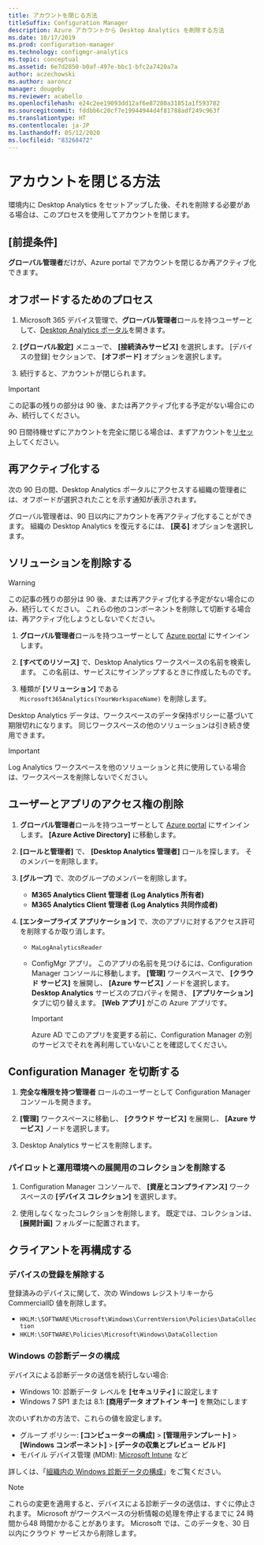```yaml
---
title: アカウントを閉じる方法
titleSuffix: Configuration Manager
description: Azure アカウントから Desktop Analytics を削除する方法
ms.date: 10/17/2019
ms.prod: configuration-manager
ms.technology: configmgr-analytics
ms.topic: conceptual
ms.assetid: 6e7d2850-b0af-497e-bbc1-bfc2a7420a7a
author: aczechowski
ms.author: aaroncz
manager: dougeby
ms.reviewer: acabello
ms.openlocfilehash: e24c2ee19093dd12af6e87280a31851a1f593782
ms.sourcegitcommit: fddbb6c20cf7e19944944d4f81788adf249c963f
ms.translationtype: HT
ms.contentlocale: ja-JP
ms.lasthandoff: 05/12/2020
ms.locfileid: "83268472"
---
```

# <a name="how-to-close-your-account"></a>アカウントを閉じる方法

環境内に Desktop Analytics をセットアップした後、それを削除する必要がある場合は、このプロセスを使用してアカウントを閉じます。

## <a name="prerequisites"></a>[前提条件]

**グローバル管理者**だけが、Azure portal でアカウントを閉じるか再アクティブ化できます。

## <a name="process-to-offboard"></a>オフボードするためのプロセス

1. Microsoft 365 デバイス管理で、**グローバル管理者**ロールを持つユーザーとして、[Desktop Analytics ポータル](https://aka.ms/desktopanalytics)を開きます。

1. **[グローバル設定]** メニューで、 **[接続済みサービス]** を選択します。 [デバイスの登録] セクションで、 **[オフボード]** オプションを選択します。

1. 続行すると、アカウントが閉じられます。

> [!Important]
> この記事の残りの部分は 90 後、または再アクティブ化する予定がない場合にのみ、続行してください。
>
> 90 日間待機せずにアカウントを完全に閉じる場合は、まずアカウントを[リセット](account-reset.md)してください。

## <a name="reactivate"></a>再アクティブ化する

次の 90 日の間、Desktop Analytics ポータルにアクセスする組織の管理者には、オフボードが選択されたことを示す通知が表示されます。

グローバル管理者は、90 日以内にアカウントを再アクティブ化することができます。 組織の Desktop Analytics を復元するには、 **[戻る]** オプションを選択します。

## <a name="delete-the-solution"></a>ソリューションを削除する

> [!Warning]
> この記事の残りの部分は 90 後、または再アクティブ化する予定がない場合にのみ、続行してください。 これらの他のコンポーネントを削除して切断する場合は、再アクティブ化しようとしないでください。

1. **グローバル管理者**ロールを持つユーザーとして [Azure portal](https://portal.azure.com) にサインインします。

1. **[すべてのリソース]** で、Desktop Analytics ワークスペースの名前を検索します。 この名前は、サービスにサインアップするときに作成したものです。

1. 種類が **[ソリューション]** である `Microsoft365Analytics(YourWorkspaceName)` を削除します。

Desktop Analytics データは、ワークスペースのデータ保持ポリシーに基づいて期限切れになります。 同じワークスペースの他のソリューションは引き続き使用できます。

> [!Important]  
> Log Analytics ワークスペースを他のソリューションと共に使用している場合は、ワークスペースを削除しないでください。

## <a name="remove-user-and-app-access"></a>ユーザーとアプリのアクセス権の削除

1. **グローバル管理者**ロールを持つユーザーとして [Azure portal](https://portal.azure.com) にサインインします。 **[Azure Active Directory]** に移動します。

1. **[ロールと管理者]** で、 **[Desktop Analytics 管理者]** ロールを探します。 そのメンバーを削除します。

1. **[グループ]** で、次のグループのメンバーを削除します。

    - **M365 Analytics Client 管理者 (Log Analytics 所有者)**
    - **M365 Analytics Client 管理者 (Log Analytics 共同作成者)**

1. **[エンタープライズ アプリケーション]** で、次のアプリに対するアクセス許可を削除するか取り消します。

    - `MaLogAnalyticsReader`

    - ConfigMgr アプリ。 このアプリの名前を見つけるには、Configuration Manager コンソールに移動します。 **[管理]** ワークスペースで、 **[クラウド サービス]** を展開し、 **[Azure サービス]** ノードを選択します。 **Desktop Analytics** サービスのプロパティを開き、 **[アプリケーション]** タブに切り替えます。 **[Web アプリ]** がこの Azure アプリです。

        > [!Important]  
        > Azure AD でこのアプリを変更する前に、Configuration Manager の別のサービスでそれを再利用していないことを確認してください。

## <a name="disconnect-configuration-manager"></a>Configuration Manager を切断する

1. **完全な権限を持つ管理者** ロールのユーザーとして Configuration Manager コンソールを開きます。

1. **[管理]** ワークスペースに移動し、 **[クラウド サービス]** を展開し、 **[Azure サービス]** ノードを選択します。

1. Desktop Analytics サービスを削除します。

### <a name="delete-collections-for-the-pilot-and-production-deployments"></a>パイロットと運用環境への展開用のコレクションを削除する

1. Configuration Manager コンソールで、 **[資産とコンプライアンス]** ワークスペースの **[デバイス コレクション]** を選択します。

1. 使用しなくなったコレクションを削除します。 既定では、コレクションは、 **[展開計画]** フォルダーに配置されます。  

## <a name="reconfigure-clients"></a>クライアントを再構成する

### <a name="unenroll-devices"></a>デバイスの登録を解除する

登録済みのデバイスに関して、次の Windows レジストリキーから CommercialID 値を削除します。

- `HKLM:\SOFTWARE\Microsoft\Windows\CurrentVersion\Policies\DataCollection`
- `HKLM:\SOFTWARE\Policies\Microsoft\Windows\DataCollection`

### <a name="windows-diagnostic-data-configuration"></a>Windows の診断データの構成

デバイスによる診断データの送信を続行しない場合:

- Windows 10: 診断データ レベルを **[セキュリティ]** に設定します
- Windows 7 SP1 または 8.1: **[商用データ オプトイン キー]** を無効にします

次のいずれかの方法で、これらの値を設定します。

- グループ ポリシー: **[コンピューターの構成]**  >  **[管理用テンプレート]**  >  **[Windows コンポーネント]**  >  **[データの収集とプレビュー ビルド]**
- モバイル デバイス管理 (MDM): [Microsoft Intune](https://docs.microsoft.com/intune/device-restrictions-windows-10#reporting-and-telemetry) など

詳しくは、「[組織内の Windows 診断データの構成](https://docs.microsoft.com/windows/privacy/configure-windows-diagnostic-data-in-your-organization)」をご覧ください。

> [!NOTE]  
> これらの変更を適用すると、デバイスによる診断データの送信は、すぐに停止されます。 Microsoft がワークスペースの分析情報の処理を停止するまでに 24 時間から48 時間かかることがあります。 Microsoft では、このデータを、30 日以内にクラウド サービスから削除します。

